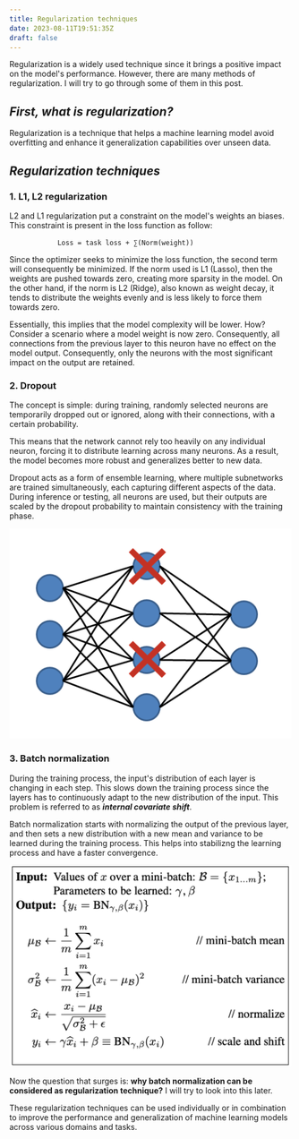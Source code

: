 ```yaml
---
title: Regularization techniques
date: 2023-08-11T19:51:35Z
draft: false
---
```


Regularization is a widely used technique since it  brings a positive impact on the model's performance. However, there are many methods of regularization. I will try to go through some of them in this post.


## ***First, what is regularization?***

Regularization is a technique that helps a machine learning model avoid overfitting and enhance it generalization capabilities over unseen data.

##  ***Regularization techniques***

### 1. **L1, L2 regularization**

L2 and L1 regularization put a constraint on the model's weights an biases. This constraint is present in the loss function as follow:


                Loss = task loss + ∑(Norm(weight))


Since the optimizer seeks to minimize the loss function, the second term will consequently be minimized. If the norm used is L1 (Lasso), then the weights are pushed towards zero, creating more sparsity in the model. On the other hand, if the norm is L2 (Ridge), also known as weight decay, it tends to distribute the weights evenly and is less likely to force them towards zero.

Essentially, this implies that the model complexity will be lower. How? Consider a scenario where a model weight is now zero. Consequently, all connections from the previous layer to this neuron have no effect on the model output. Consequently, only the neurons with the most significant impact on the output are retained.


### 2. **Dropout**

The concept is simple: during training, randomly selected neurons are temporarily dropped out or ignored, along with their connections, with a certain probability. 

This means that the network cannot rely too heavily on any individual neuron, forcing it to distribute learning across many neurons. 
As a result, the model becomes more robust and generalizes better to new data. 

Dropout acts as a form of ensemble learning, where multiple subnetworks are trained simultaneously, each capturing different aspects of the data. During inference or testing, all neurons are used, but their outputs are scaled by the dropout probability to maintain consistency with the training phase.

![alt Dropout figure](dropout.png "Dropout ")

### 3. **Batch normalization**

During the training process, the input's distribution of each layer is changing in each step. This slows down the training process since the layers has to continuously adapt to the new distribution of the input. This problem is referred to as ***internal covariate shift***.


Batch normalization starts with normalizing the output of the previous layer, and then sets a new distribution with a new mean and variance to be learned during the training process. This helps into stabilizng the learning process and have a faster convergence.

![alt Batch normalization figure](batchnormalization.png "Batch normalization")

Now the question that surges is: **why batch normalization can be considered as regularization technique?** I will try to look into this later.


These regularization techniques can be used individually or in combination to improve the performance and generalization of machine learning models across various domains and tasks.